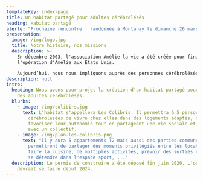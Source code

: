 ```yaml
---
templateKey: index-page
title: Un habitat partagé pour adultes cérébrolésés
heading: Habitat partagé
alerte: "Prochaine rencontre : randonnée à Montanay le dimanche 26 mars 2023 "
presentation:
  image: /img/logo.jpg
  title: Notre histoire, nos missions
  description: >-
    En décembre 2003, l'association Amélie la vie a été créée pour financer
    l'opération d'Amélie aux Etats Unis.

    Aujourd’hui, nous nous impliquons auprès des personnes cérébrolésées et de leurs proches avec pour but de les accompagner dans l'autonomie.
description: null
intro:
  heading: Nous avons pour projet la création d'un habitat partagé pour accueillir
    des adultes cérébrolésés.
  blurbs:
    - image: /img/colibirs.jpg
      text: L'habitat s'appellera Les Colibris. Il permettra à 5 personnes
        cérébrolésées de vivre chez elles dans des logements adaptés, de
        favoriser leur autonomie tout en partageant une vie sociale et partagée
        avec un collectif.
    - image: /img/plan-les-colibris.png
      text: "Il y aura 5 appartements T2 mais aussi des parties communes qui
        permettront de partager des moments privilégiés entre les locataires :
        faire la cuisine, de multiples activités, prévoir des sorties communes,
        se détendre dans l'espace sport, ..."
  description: Le permis de construire a été déposé fin juin 2020. L'ouverture
    devrait se faire début 2024.
---
```

